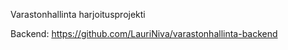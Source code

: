 Varastonhallinta harjoitusprojekti


Backend: https://github.com/LauriNiva/varastonhallinta-backend
